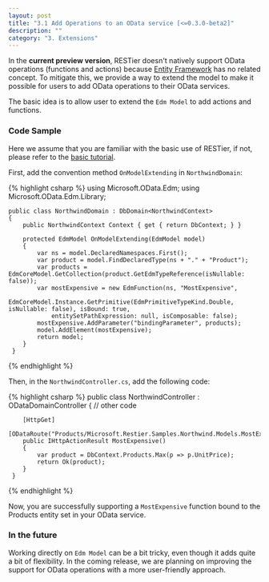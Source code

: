 ```yaml
---
layout: post
title: "3.1 Add Operations to an OData service [<=0.3.0-beta2]"
description: ""
category: "3. Extensions"
---
```


In the **current preview version**, RESTier doesn't natively support OData operations (functions and actions) because [Entity Framework](http://msdn.microsoft.com/en-us/data/ef.aspx) has no related concept. To mitigate this, we provide a way to extend the model to make it possible for users to add OData operations to their OData services.

The basic idea is to allow user to extend the `Edm Model` to add actions and functions. 

### Code Sample
Here we assume that you are familiar with the basic use of RESTier, if not, please refer to the [basic tutorial](https://github.com/OData/RESTier/wiki/Samples-1:-Getting-started---basic).

First, add the convention method `OnModelExtending` in `NorthwindDomain`:

{% highlight csharp %}
    using Microsoft.OData.Edm;
    using Microsoft.OData.Edm.Library;

    public class NorthwindDomain : DbDomain<NorthwindContext>
    {
        public NorthwindContext Context { get { return DbContext; } }

        protected EdmModel OnModelExtending(EdmModel model)
        {
            var ns = model.DeclaredNamespaces.First();
            var product = model.FindDeclaredType(ns + "." + "Product");
            var products = EdmCoreModel.GetCollection(product.GetEdmTypeReference(isNullable: false));
            var mostExpensive = new EdmFunction(ns, "MostExpensive",
                EdmCoreModel.Instance.GetPrimitive(EdmPrimitiveTypeKind.Double, isNullable: false), isBound: true,
                entitySetPathExpression: null, isComposable: false);
            mostExpensive.AddParameter("bindingParameter", products);
            model.AddElement(mostExpensive);
            return model;
        }
     }
{% endhighlight %}

Then, in the `NorthwindController.cs`, add the following code:

{% highlight csharp %}
    public class NorthwindController : ODataDomainController<NorthwindDomain>
    {
        // other code

        [HttpGet]
        [ODataRoute("Products/Microsoft.Restier.Samples.Northwind.Models.MostExpensive")]
        public IHttpActionResult MostExpensive()
        {
            var product = DbContext.Products.Max(p => p.UnitPrice);
            return Ok(product);
        }
     }
{% endhighlight %}

Now, you are successfully supporting a `MostExpensive` function bound to the Products entity set in your OData service.

### In the future
Working directly on `Edm Model` can be a bit tricky, even though it adds quite a bit of flexibility. In the coming release, we are planning on improving the support for OData operations with a more user-friendly approach. 
